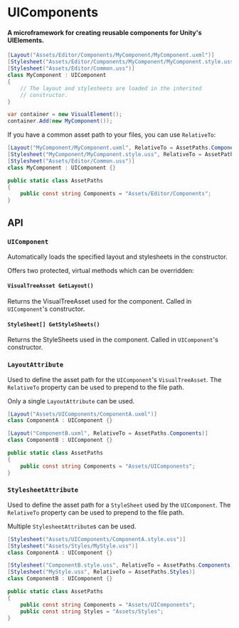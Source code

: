 ﻿# UIComponents
#### A microframework for creating reusable components for Unity's UIElements.

```c#
[Layout("Assets/Editor/Components/MyComponent/MyComponent.uxml")]
[Stylesheet("Assets/Editor/Components/MyComponent/MyComponent.style.uss")]
[Stylesheet("Assets/Editor/Common.uss")]
class MyComponent : UIComponent
{
    // The layout and stylesheets are loaded in the inherited
    // constructor.
}
```

```c#
var container = new VisualElement();
container.Add(new MyComponent());
```

If you have a common asset path to your files, you can use `RelativeTo`:

```c#
[Layout("MyComponent/MyComponent.uxml", RelativeTo = AssetPaths.Components)]
[Stylesheet("MyComponent/MyComponent.style.uss", RelativeTo = AssetPaths.Components)]
[Stylesheet("Assets/Editor/Common.uss")]
class MyComponent : UIComponent {}
```

```c#
public static class AssetPaths
{
    public const string Components = "Assets/Editor/Components";
}
```

## API

### `UIComponent`

Automatically loads the specified layout and stylesheets in the constructor.

Offers two protected, virtual methods which can be overridden:

#### `VisualTreeAsset GetLayout()`

Returns the VisualTreeAsset used for the component. Called in `UIComponent`'s constructor.

#### `StyleSheet[] GetStyleSheets()`

Returns the StyleSheets used in the component. Called in `UIComponent`'s constructor.

### `LayoutAttribute`

Used to define the asset path for the `UIComponent`'s `VisualTreeAsset`.
The `RelativeTo` property can be used to prepend to the file path.

Only a single `LayoutAttribute` can be used.

```c#
[Layout("Assets/UIComponents/ComponentA.uxml")]
class ComponentA : UIComponent {}

[Layout("ComponentB.uxml", RelativeTo = AssetPaths.Components)]
class ComponentB : UIComponent {}

public static class AssetPaths
{
    public const string Components = "Assets/UIComponents";
}
```

### `StylesheetAttribute`

Used to define the asset path for a `StyleSheet` used by the `UIComponent`.
The `RelativeTo` property can be used to prepend to the file path.

Multiple `StylesheetAttribute`s can be used.

```c#
[Stylesheet("Assets/UIComponents/ComponentA.style.uss")]
[Stylesheet("Assets/Styles/MyStyle.uss")]
class ComponentA : UIComponent {}

[Stylesheet("ComponentB.style.uss", RelativeTo = AssetPaths.Components)]
[Stylesheet("MyStyle.uss", RelativeTo = AssetPaths.Styles)]
class ComponentB : UIComponent {}

public static class AssetPaths
{
    public const string Components = "Assets/UIComponents";
    public const string Styles = "Assets/Styles";
}
```